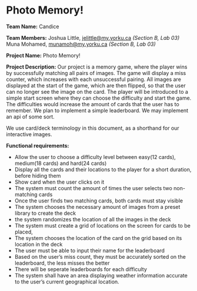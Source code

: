 # Photo Memory!
**Team Name:** Candice 

**Team Members:**
Joshua Little, jelittle@my.yorku.ca  *(Section B, Lab 03)*
Muna Mohamed, munamoh@my.yorku.ca *(Section B, Lab 03)*

**Project Name:** Photo Memory!

**Project Description:**
Our project is a memory game, where the player wins by successfully matching all pairs of images. The game will display a miss counter, which increases with each unsuccessful pairing. All images are displayed at the start of the game, which are then flipped, so that the user can no longer see the image on the card. The player will be introduced to a simple start screen where they can choose the difficulty and start the game. The difficulties would increase the amount of cards that the user has to remember. We plan to implement a simple leaderboard. We may implement an api of some sort.

We use card/deck terminology in this document, as a shorthand for our interactive images.

**Functional requirements:**
- Allow the user to choose a difficulty level between easy(12 cards), medium(18 cards) and hard(24 cards)
- Display all the cards and their locations to the player for a short duration, before hiding them
- Show card when the user clicks on it
- The system must count the amount of times the user selects two non-matching cards
- Once the user finds two matching cards, both cards must stay visible
- The system chooses the necessary amount of images from a preset library to create the deck
- the system randomizes the location of all the images in the deck
- The system must create a grid of locations on the screen for cards to be placed, 
- The system chooses the location of the card on the grid based on its location in the deck
- The user must be able to input their name for the leaderboard 
- Based on the user’s miss count, they must be accurately sorted on the leaderboard, the less misses the better
- There will be seperate leaderboards for each difficulty
- The system shall have an area displaying weather information accurate to the user’s current geographical location. 
